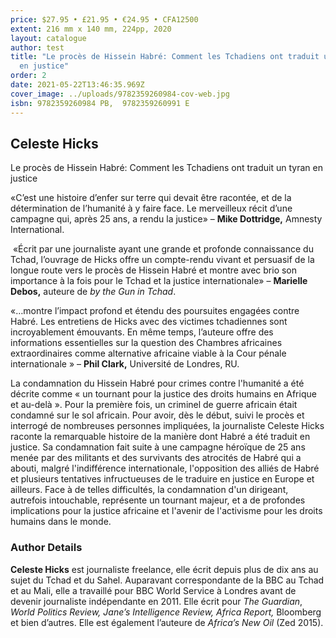 ```yaml
---
price: $27.95 • £21.95 • €24.95 • CFA12500
extent: 216 mm x 140 mm, 224pp, 2020
layout: catalogue
author: test
title: "Le procès de Hissein Habré: Comment les Tchadiens ont traduit un tyran
  en justice"
order: 2
date: 2021-05-22T13:46:35.969Z
cover_image: ../uploads/9782359260984-cov-web.jpg
isbn: 9782359260984 PB,  9782359260991 E
---
```

## Celeste Hicks

Le procès de Hissein Habré: Comment les Tchadiens ont traduit un tyran en justice

«C’est une histoire d’enfer sur terre qui devait être racontée, et de la détermination de l’humanité à y faire face. Le merveilleux récit d’une campagne qui, après 25 ans, a rendu la justice» – **Mike Dottridge,** Amnesty International.

 «Écrit par une journaliste ayant une grande et profonde connaissance du Tchad, l’ouvrage de Hicks offre un compte-rendu vivant et persuasif de la longue route vers le procès de Hissein Habré et montre avec brio son importance à la fois pour le Tchad et la justice internationale» – **Marielle Debos,** auteure de *by the Gun in Tchad*.

«…montre l’impact profond et étendu des poursuites engagées contre Habré. Les entretiens de Hicks avec des victimes tchadiennes sont incroyablement émouvants. En même temps, l’auteure offre des informations essentielles sur la question des Chambres africaines extraordinaires comme alternative africaine viable à la Cour pénale internationale » – **Phil Clark,** Université de Londres, RU.

La condamnation du Hissein Habré pour crimes contre l'humanité a été décrite comme « un tournant pour la justice des droits humains en Afrique et au-delà ». Pour la première fois, un criminel de guerre africain était condamné sur le sol africain. Pour avoir, dès le début, suivi le procès et interrogé de nombreuses personnes impliquées, la journaliste Celeste Hicks raconte la remarquable histoire de la manière dont Habré a été traduit en justice. Sa condamnation fait suite à une campagne héroïque de 25 ans menée par des militants et des survivants des atrocités de Habré qui a abouti, malgré l'indifférence internationale, l'opposition des alliés de Habré et plusieurs tentatives infructueuses de le traduire en justice en Europe et ailleurs. Face à de telles difficultés, la condamnation d'un dirigeant, autrefois intouchable, représente un tournant majeur, et a de profondes implications pour la justice africaine et l'avenir de l'activisme pour les droits humains dans le monde.

### Author Details

**Celeste Hicks** est journaliste freelance, elle écrit depuis plus de dix ans au sujet du Tchad et du Sahel. Auparavant correspondante de la BBC au Tchad et au Mali, elle a travaillé pour BBC World Service à Londres avant de devenir journaliste indépendante en 2011. Elle écrit pour *The Guardian*, *World Politics Review, Jane’s Intelligence Review,* *Africa Report,* Bloomberg et bien d’autres. Elle est également l’auteure de *Africa’s New Oil* (Zed 2015).